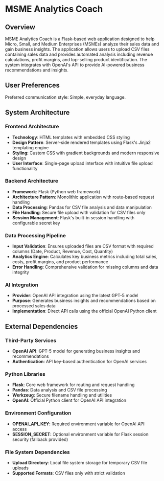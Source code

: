 # MSME Analytics Coach

## Overview

MSME Analytics Coach is a Flask-based web application designed to help Micro, Small, and Medium Enterprises (MSMEs) analyze their sales data and gain business insights. The application allows users to upload CSV files containing sales data and provides automated analysis including revenue calculations, profit margins, and top-selling product identification. The system integrates with OpenAI's API to provide AI-powered business recommendations and insights.

## User Preferences

Preferred communication style: Simple, everyday language.

## System Architecture

### Frontend Architecture
- **Technology**: HTML templates with embedded CSS styling
- **Design Pattern**: Server-side rendered templates using Flask's Jinja2 templating engine
- **Styling**: Custom CSS with gradient backgrounds and modern responsive design
- **User Interface**: Single-page upload interface with intuitive file upload functionality

### Backend Architecture
- **Framework**: Flask (Python web framework)
- **Architecture Pattern**: Monolithic application with route-based request handling
- **Data Processing**: Pandas for CSV file analysis and data manipulation
- **File Handling**: Secure file upload with validation for CSV files only
- **Session Management**: Flask's built-in session handling with configurable secret key

### Data Processing Pipeline
- **Input Validation**: Ensures uploaded files are CSV format with required columns (Date, Product, Revenue, Cost, Quantity)
- **Analytics Engine**: Calculates key business metrics including total sales, costs, profit margins, and product performance
- **Error Handling**: Comprehensive validation for missing columns and data integrity

### AI Integration
- **Provider**: OpenAI API integration using the latest GPT-5 model
- **Purpose**: Generates business insights and recommendations based on processed sales data
- **Implementation**: Direct API calls using the official OpenAI Python client

## External Dependencies

### Third-Party Services
- **OpenAI API**: GPT-5 model for generating business insights and recommendations
- **Authentication**: API key-based authentication for OpenAI services

### Python Libraries
- **Flask**: Core web framework for routing and request handling
- **Pandas**: Data analysis and CSV file processing
- **Werkzeug**: Secure filename handling and utilities
- **OpenAI**: Official Python client for OpenAI API integration

### Environment Configuration
- **OPENAI_API_KEY**: Required environment variable for OpenAI API access
- **SESSION_SECRET**: Optional environment variable for Flask session security (fallback provided)

### File System Dependencies
- **Upload Directory**: Local file system storage for temporary CSV file uploads
- **Supported Formats**: CSV files only with strict validation